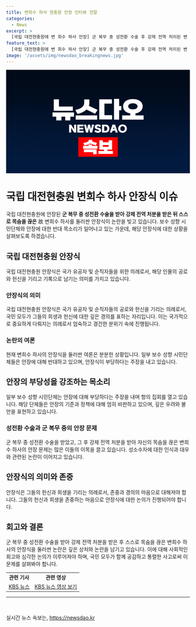 ```yaml
---
title: 변희수 하사 현충원 안장 인터뷰 전말
categories:
  - News
excerpt: >
  [국립 대전현충원에 변 희수 하사 안장] 군 복무 중 성전환 수술 후 강제 전역 처리된 변 희수 하사가 국립 대전현충원에 안장되었다. 안장식에는 유가족과 60여 명의 추모객이 참석했으며, 사망 당시 강제 전역 처리된 상태였으나 최근 국가인권위의 재심 권고에 따라 순직을 인정받아 안장 요건을 충족했다. 이에도 보수 성향 시민단체들은 안장의 부당성을 강조하며 반대 목소리를 냈지만, 변 하사는 영면에 안착했다.
feature_text: >
  [국립 대전현충원에 변 희수 하사 안장] 군 복무 중 성전환 수술 후 강제 전역 처리된 변 희수 하사가 국립 대전현충원에 안장되었다. 안장식에는 유가족과 60여 명의 추모객이 참석했으며, 사망 당시 강제 전역 처리된 상태였으나 최근 국가인권위의 재심 권고에 따라 순직을 인정받아 안장 요건을 충족했다. 이에도 보수 성향 시민단체들은 안장의 부당성을 강조하며 반대 목소리를 냈지만, 변 하사는 영면에 안착했다.
image: '/assets/img/newsdao_breakingnews.jpg'
---
```


<p><img src="/assets/img/newsdao_breakingnews.jpg" alt="koreaapp 속보" /></p>

<h1>국립 대전현충원 변희수 하사 안장식 이슈</h1>

<p data-ke-size="size16">국립 대전현충원에 안장된 <b>군 복무 중 성전환 수술을 받아 강제 전역 처분을 받은 뒤 스스로 목숨을 끊은</b> 故 변희수 하사를 둘러싼 안장식이 논란을 빚고 있습니다. 보수 성향 시민단체와 안장에 대한 반대 목소리가 일어나고 있는 가운데, 해당 안장식에 대한 상황을 살펴보도록 하겠습니다.</p>

<h2 data-ke-size="size26">국립 대전현충원 안장식</h2>

<p data-ke-size="size16">국립 대전현충원 안장식은 국가 유공자 및 순직자들을 위한 의례로서, 해당 인물의 공로와 헌신을 기리고 기록으로 남기는 의미를 가지고 있습니다. </p>

<h3>안장식의 의미</h3>

<p data-ke-size="size16">국립 대전현충원 안장식은 국가 유공자 및 순직자들의 공로와 헌신을 기리는 의례로서, 국민 모두가 그들의 희생과 헌신에 대한 깊은 경의를 표하는 자리입니다. 이는 국가적으로 중요하게 다뤄지는 의례로서 엄숙하고 경건한 분위기 속에 진행됩니다.</p>

<h3>논란의 여론</h3>

<p data-ke-size="size16">현재 변희수 하사의 안장식을 둘러싼 여론은 분분한 상황입니다. 일부 보수 성향 시민단체들은 안장에 대해 반대하고 있으며, 안장식이 부당하다는 주장을 내고 있습니다.</p>

<h2 data-ke-size="size26">안장의 부당성을 강조하는 목소리</h2>

<p data-ke-size="size16">일부 보수 성향 시민단체는 안장에 대해 부당하다는 주장을 내며 항의 집회를 열고 있습니다. 해당 단체들은 안장의 기준과 정책에 대해 엄히 비판하고 있으며, 깊은 우려와 불만을 표현하고 있습니다. </p>

<h3>성전환 수술과 군 복무 중의 안장 문제</h3>

<p data-ke-size="size16">군 복무 중 성전환 수술을 받았고, 그 후 강제 전역 처분을 받아 자신의 목숨을 끊은 변희수 하사의 안장 문제는 많은 이들의 이목을 끌고 있습니다. 성소수자에 대한 인식과 대우와 관련된 논란이 이어지고 있습니다.</p>

<h2 data-ke-size="size26">안장식의 의미와 존중</h2>

<p data-ke-size="size16">안장식은 그들의 헌신과 희생을 기리는 의례로서, 존중과 경의의 마음으로 대해져야 합니다. 그들의 헌신과 희생을 존중하는 마음으로 안장식에 대한 논의가 진행되어야 합니다. </p>

<h2 data-ke-size="size26">회고와 결론</h2>

<p data-ke-size="size16">군 복무 중 성전환 수술을 받아 강제 전역 처분을 받은 후 스스로 목숨을 끊은 변희수 하사의 안장식을 둘러싼 논란은 깊은 상처와 논란을 남기고 있습니다. 이에 대해 사회적인 회고와 심각한 논의가 이루어져야 하며, 국민 모두가 함께 공감하고 통렬한 사고로써 이 문제를 살펴봐야 합니다. </p>

<table>
  <tr>
    <td style="text-align: center; height: 17px;"><b>관련 기사</b></td>
    <td style="text-align: center; height: 17px;"><b>관련 영상</b></td>
  </tr>
  <tr>
    <td style="text-align: center; height: 17px;"><a href="https://www.kbs.co.kr/">KBS 뉴스</a></td>
    <td style="text-align: center; height: 17px;"><a href="https://www.kbs.co.kr/">KBS 뉴스 영상 보기</a></td>
  </tr>
</table>

<hr>

<p data-ke-size="size16">&nbsp;</p>
실시간 뉴스 속보는, <a href="https://newsdao.kr" rel="dofollow">https://newsdao.kr</a>



